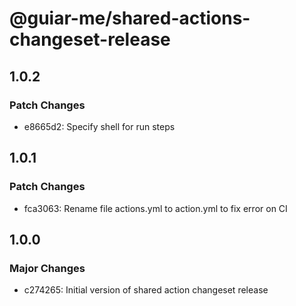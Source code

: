 # @guiar-me/shared-actions-changeset-release

## 1.0.2

### Patch Changes

- e8665d2: Specify shell for run steps

## 1.0.1

### Patch Changes

- fca3063: Rename file actions.yml to action.yml to fix error on CI

## 1.0.0

### Major Changes

- c274265: Initial version of shared action changeset release
